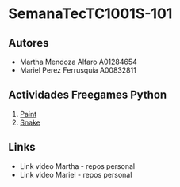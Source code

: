 # SemanaTecTC1001S-101
## Autores
- Martha Mendoza Alfaro A01284654
- Mariel Perez Ferrusquía A00832811

## Actividades Freegames Python
1. [Paint](Paint)
2. [Snake](Snake)

## Links
- Link video Martha - repos personal
- Link video Mariel - repos personal

